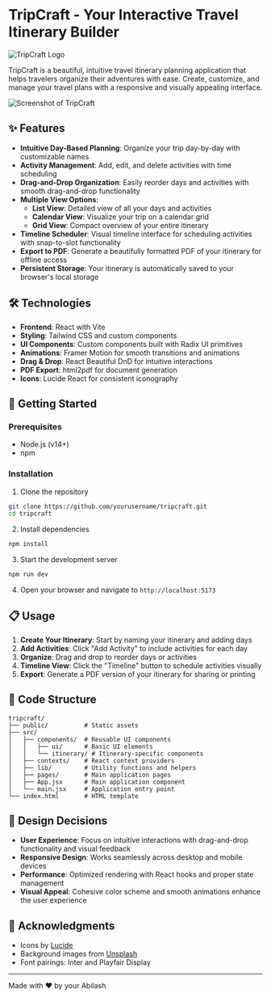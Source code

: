 # TripCraft - Your Interactive Travel Itinerary Builder

![TripCraft Logo](https://img.shields.io/badge/TripCraft-Your%20Travel%20Companion-teal?style=for-the-badge)

TripCraft is a beautiful, intuitive travel itinerary planning application that helps travelers organize their adventures with ease. Create, customize, and manage your travel plans with a responsive and visually appealing interface.

![Screenshot of TripCraft](https://images.unsplash.com/photo-1674840690385-520922dbd526?auto=format&w=400&h=200&fit=crop)

## ✨ Features

- **Intuitive Day-Based Planning**: Organize your trip day-by-day with customizable names
- **Activity Management**: Add, edit, and delete activities with time scheduling
- **Drag-and-Drop Organization**: Easily reorder days and activities with smooth drag-and-drop functionality
- **Multiple View Options**:
  - **List View**: Detailed view of all your days and activities
  - **Calendar View**: Visualize your trip on a calendar grid
  - **Grid View**: Compact overview of your entire itinerary
- **Timeline Scheduler**: Visual timeline interface for scheduling activities with snap-to-slot functionality
- **Export to PDF**: Generate a beautifully formatted PDF of your itinerary for offline access
- **Persistent Storage**: Your itinerary is automatically saved to your browser's local storage

## 🛠️ Technologies

- **Frontend**: React with Vite
- **Styling**: Tailwind CSS and custom components
- **UI Components**: Custom components built with Radix UI primitives
- **Animations**: Framer Motion for smooth transitions and animations
- **Drag & Drop**: React Beautiful DnD for intuitive interactions
- **PDF Export**: html2pdf for document generation
- **Icons**: Lucide React for consistent iconography

## 🚀 Getting Started

### Prerequisites

- Node.js (v14+)
- npm

### Installation

1. Clone the repository

```bash
git clone https://github.com/yourusername/tripcraft.git
cd tripcraft
```

2. Install dependencies

```bash
npm install
```

3. Start the development server

```bash
npm run dev
```

4. Open your browser and navigate to `http://localhost:5173`

## 📋 Usage

1. **Create Your Itinerary**: Start by naming your itinerary and adding days
2. **Add Activities**: Click "Add Activity" to include activities for each day
3. **Organize**: Drag and drop to reorder days or activities
4. **Timeline View**: Click the "Timeline" button to schedule activities visually
5. **Export**: Generate a PDF version of your itinerary for sharing or printing

## 🧩 Code Structure

```
tripcraft/
├── public/          # Static assets
├── src/
│   ├── components/  # Reusable UI components
│   │   ├── ui/      # Basic UI elements
│   │   └── itinerary/ # Itinerary-specific components
│   ├── contexts/    # React context providers
│   ├── lib/         # Utility functions and helpers
│   ├── pages/       # Main application pages
│   ├── App.jsx      # Main application component
│   └── main.jsx     # Application entry point
└── index.html       # HTML template
```

## 🧠 Design Decisions

- **User Experience**: Focus on intuitive interactions with drag-and-drop functionality and visual feedback
- **Responsive Design**: Works seamlessly across desktop and mobile devices
- **Performance**: Optimized rendering with React hooks and proper state management
- **Visual Appeal**: Cohesive color scheme and smooth animations enhance the user experience

## 🙏 Acknowledgments

- Icons by [Lucide](https://lucide.dev/)
- Background images from [Unsplash](https://unsplash.com/)
- Font pairings: Inter and Playfair Display

---

Made with ❤️ by your Abilash
